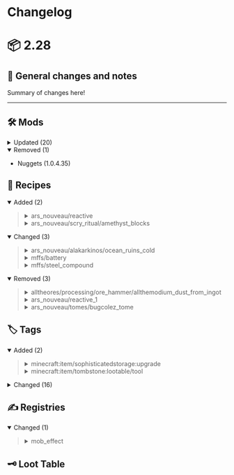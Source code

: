 # Changelog

# 📦 2.28

## 📰 General changes and notes

Summary of changes here!

---

## 🛠️ Mods

<details>
<summary>Updated (20)</summary>

- Ars Nouveau (5.4.0) -> (5.3.6)
- Compact Machines (7.0.14) -> (7.0.22)
- Crash Assistant (1.2.18) -> (1.2.19)
- Embeddium (1.0.11+mc1.21.1) -> (1.0.12+mc1.21.1)
- Entangled (1.3.20) -> (1.3.20+a)
- Extended Industrialization (1.11.0-beta-1.21.1) -> (1.11.2-beta-1.21.1)
- FTB Jei Extras (21.1.4) -> (21.1.5)
- Journeymap (1.21.1-6.0.0-beta.34) -> (1.21.1-6.0.0-beta.36)
- Just Dire Things (1.5.2) -> (1.5.3)
- Mahou Tsukai (1.21.0-v1.35.36) -> (1.21.0-v1.35.39)
- memorysettings mod (5.6) -> (5.8)
- Modular Force Field System (5.4.12) -> (5.4.16)
- Monocle (0.1.8) -> (0.1.9.ms)
- Moonlight Lib (1.21-2.17.17) -> (1.21-2.17.18)
- Nolijium (0.5.1) -> (0.5.2)
- RAR-Compat (0.8.5) -> (0.8.5.1)
- Sophisticated Storage (1.2.6) -> (1.2.9)
- Sophisticated Storage In Motion (0.10.0) -> (0.10.1)
- Tesseract API (1.6.6-beta-1.21.1) -> (1.6.7-beta-1.21.1)
- Corail Tombstone (9.2.3) -> (9.2.4)

</details>

<details open>
<summary>Removed (1)</summary>

- Nuggets (1.0.4.35)

</details>

## 🍳 Recipes

<details open>
<summary>Added (2)</summary>
<blockquote>

<details>
<summary>ars_nouveau/reactive</summary>

```diff
+{
+  type: "ars_nouveau:reactive_enchantment"
+  pedestalItems: [
+    {
+      item: "ars_nouveau:spell_parchment"
+    }
+    {
+      tag: "c:storage_blocks/lapis"
+    }
+    {
+      tag: "c:storage_blocks/source"
+    }
+  ]
+  sourceCost: 3000
+}

```


</details>

<details>
<summary>ars_nouveau/scry_ritual/amethyst_blocks</summary>

```diff
+{
+  type: "ars_nouveau:scry_ritual"
+  augment: "c:storage_blocks/amethyst"
+  highlight: "c:storage_blocks/amethyst"
+}

```


</details>

</blockquote>

</details>

<details open>
<summary>Changed (3)</summary>
<blockquote>

<details>
<summary>ars_nouveau/alakarkinos/ocean_ruins_cold</summary>

```diff
 {
   type: "ars_nouveau:alakarkinos_conversion"
   input: "minecraft:gravel"
-  table: "minecraft:archaeology/ocean_ruin_cold"
+  table: "minecraft:archaeology/ocean_ruin_warm"
   weight: 25
 }

```


</details>

<details>
<summary>mffs/battery</summary>

```diff
 {
   type: "minecraft:crafting_shaped"
   category: "misc"
   key: {
     C: {
       tag: "c:ingots/copper"
     }
     I: {
       tag: "c:ingots/iron"
     }
     O: {
-      item: "minecraft:coal"
+      tag: "minecraft:coals"
     }
     R: {
       tag: "c:dusts/redstone"
     }
   }
   pattern: [
     " C "
     "IRI"
     "IOI"
   ]
   result: {
     count: 1
     id: "mffs:battery"
   }
 }

```


</details>

<details>
<summary>mffs/steel_compound</summary>

```diff
 {
   type: "minecraft:crafting_shaped"
   category: "misc"
   key: {
     C: {
-      item: "minecraft:coal"
+      tag: "minecraft:coals"
     }
     I: {
       tag: "c:ingots/iron"
     }
   }
   pattern: [
     " C "
     "CIC"
     " C "
   ]
   result: {
     count: 1
     id: "mffs:steel_compound"
   }
 }

```


</details>

</blockquote>

</details>

<details open>
<summary>Removed (3)</summary>
<blockquote>

<details>
<summary>alltheores/processing/ore_hammer/allthemodium_dust_from_ingot</summary>

```diff
-{
-  type: "minecraft:crafting_shapeless"
-  result: {
-    id: "allthemodium:allthemodium_dust"
-    count: 1
-  }
-  ingredients: [
-    {
-      tag: "c:ingots/allthemodium"
-    }
-    {
-      tag: "alltheores:ore_hammers"
-    }
-  ]
-  _kubejs_changed_marker: true
-}

```


</details>

<details>
<summary>ars_nouveau/reactive_1</summary>

```diff
-{
-  type: "ars_nouveau:reactive_enchantment"
-  pedestalItems: [
-    {
-      item: "ars_nouveau:spell_parchment"
-    }
-    {
-      tag: "c:storage_blocks/lapis"
-    }
-    {
-      tag: "c:storage_blocks/source"
-    }
-  ]
-  sourceCost: 3000
-}

```


</details>

<details>
<summary>ars_nouveau/tomes/bugcolez_tome</summary>

```diff
-{
-  type: "ars_nouveau:caster_tome"
-  color: {
-    b: 180
-    g: 25
-    id: "ars_nouveau:constant"
-    r: 255
-  }
-  flavour_text: "Their Friends are their power!"
-  name: "Pixie Pummel"
-  sound: {
-    pitch: 1.9
-  }
-  spell: [
-    "ars_nouveau:glyph_self"
-    "ars_nouveau:glyph_summon_vex"
-    "ars_nouveau:glyph_extend_time"
-    "ars_nouveau:glyph_extend_time"
-    "ars_nouveau:glyph_extend_time"
-    "ars_nouveau:glyph_extend_time"
-    "ars_nouveau:glyph_extend_time"
-    "ars_nouveau:glyph_extend_time"
-    "ars_nouveau:glyph_extend_time"
-    "ars_nouveau:glyph_extend_time"
-  ]
-  tome_type: "ars_nouveau:caster_tome"
-}

```


</details>

</blockquote>

</details>

## 🏷️ Tags

<details open>
<summary>Added (2)</summary>
<blockquote>

<details>
<summary>minecraft:item/sophisticatedstorage:upgrade</summary>

```diff
+[
+  "sophisticatedstorage:advanced_compacting_upgrade"
+  "sophisticatedstorage:advanced_feeding_upgrade"
+  "sophisticatedstorage:advanced_filter_upgrade"
+  "sophisticatedstorage:advanced_hopper_upgrade"
+  "sophisticatedstorage:advanced_jukebox_upgrade"
+  "sophisticatedstorage:advanced_magnet_upgrade"
+  "sophisticatedstorage:advanced_pickup_upgrade"
+  "sophisticatedstorage:advanced_pump_upgrade"
+  "sophisticatedstorage:advanced_void_upgrade"
+  "sophisticatedstorage:auto_blasting_upgrade"
+  "sophisticatedstorage:auto_smelting_upgrade"
+  "sophisticatedstorage:auto_smoking_upgrade"
+  "sophisticatedstorage:blasting_upgrade"
+  "sophisticatedstorage:chipped/alchemy_bench_upgrade"
+  "sophisticatedstorage:chipped/botanist_workbench_upgrade"
+  "sophisticatedstorage:chipped/carpenters_table_upgrade"
+  "sophisticatedstorage:chipped/glassblower_upgrade"
+  "sophisticatedstorage:chipped/loom_table_upgrade"
+  "sophisticatedstorage:chipped/mason_table_upgrade"
+  "sophisticatedstorage:chipped/tinkering_table_upgrade"
+  "sophisticatedstorage:compacting_upgrade"
+  "sophisticatedstorage:compression_upgrade"
+  "sophisticatedstorage:crafting_upgrade"
+  "sophisticatedstorage:feeding_upgrade"
+  "sophisticatedstorage:filter_upgrade"
+  "sophisticatedstorage:hopper_upgrade"
+  "sophisticatedstorage:jukebox_upgrade"
+  "sophisticatedstorage:magnet_upgrade"
+  "sophisticatedstorage:pickup_upgrade"
+  "sophisticatedstorage:pump_upgrade"
+  "sophisticatedstorage:smelting_upgrade"
+  "sophisticatedstorage:smoking_upgrade"
+  "sophisticatedstorage:stack_upgrade_tier_1"
+  "sophisticatedstorage:stack_upgrade_tier_1_plus"
+  "sophisticatedstorage:stack_upgrade_tier_2"
+  "sophisticatedstorage:stack_upgrade_tier_3"
+  "sophisticatedstorage:stack_upgrade_tier_4"
+  "sophisticatedstorage:stack_upgrade_tier_5"
+  "sophisticatedstorage:stonecutter_upgrade"
+  "sophisticatedstorage:void_upgrade"
+  "sophisticatedstorage:xp_pump_upgrade"
+]

```


</details>

<details>
<summary>minecraft:item/tombstone:lootable/tool</summary>

```diff
+[
+  "#minecraft:enchantable/mining_loot?"
+]

```


</details>

</blockquote>

</details>

<details>
<summary>Changed (16)</summary>
<blockquote>

<details>
<summary>minecraft:block/ae2:growth_acceleratable</summary>

```diff
 [
   ... (29 entries)
+  "mysticalagriculture:xychorium_gem_crop"
 ]

```


</details>

<details>
<summary>minecraft:block/computercraft:turtle_hoe_harvestable</summary>

```diff
 [
   ... (17 entries)
+  "mysticalagriculture:xychorium_gem_crop"
 ]

```


</details>

<details>
<summary>minecraft:block/cucumber:mineable/sickle</summary>

```diff
 [
   ... (39 entries)
+  "mysticalagriculture:xychorium_gem_crop"
 ]

```


</details>

<details>
<summary>minecraft:block/minecraft:bee_growables</summary>

```diff
 [
   ... (16 entries)
+  "mysticalagriculture:xychorium_gem_crop"
   ... (9 entries)
 ]

```


</details>

<details>
<summary>minecraft:block/minecraft:crops</summary>

```diff
 [
   ... (31 entries)
+  "mysticalagriculture:xychorium_gem_crop"
   ... (12 entries)
 ]

```


</details>

<details>
<summary>minecraft:block/minecraft:sword_efficient</summary>

```diff
 [
   ... (98 entries)
+  "mysticalagriculture:xychorium_gem_crop"
   ... (3 entries)
 ]

```


</details>

<details>
<summary>minecraft:block/mysticalagriculture:crops</summary>

```diff
 [
   ... (147 entries)
+  "mysticalagriculture:xychorium_gem_crop"
   ... (3 entries)
 ]

```


</details>

<details>
<summary>minecraft:block/pneumaticcraft:crop_support_growable</summary>

```diff
 [
   ... (17 entries)
+  "mysticalagriculture:xychorium_gem_crop"
 ]

```


</details>

<details>
<summary>minecraft:block/silentgear:mineable/sickle</summary>

```diff
 [
   ... (34 entries)
+  "mysticalagriculture:xychorium_gem_crop"
   ... (2 entries)
 ]

```


</details>

<details>
<summary>minecraft:block/the_bumblezone:essence/life/grow_plants</summary>

```diff
 [
   ... (20 entries)
+  "mysticalagriculture:xychorium_gem_crop"
 ]

```


</details>

<details>
<summary>minecraft:item/ars_nouveau:whirlisprig/denied_drop</summary>

```diff
 [
   ... (12 entries)
+  "mysticalagriculture:xychorium_gem_seeds"
 ]

```


</details>

<details>
<summary>minecraft:item/c:seeds</summary>

```diff
 [
   ... (132 entries)
+  "mysticalagriculture:xychorium_gem_seeds"
   ... (7 entries)
 ]

```


</details>

<details>
<summary>minecraft:item/extended_industrialization:farmer_plantable</summary>

```diff
 [
   ... (17 entries)
+  "mysticalagriculture:xychorium_gem_seeds"
 ]

```


</details>

<details>
<summary>minecraft:item/mysticalagriculture:essences</summary>

```diff
 [
   ... (147 entries)
+  "mysticalagriculture:xychorium_gem_essence"
   ... (3 entries)
 ]

```


</details>

<details>
<summary>minecraft:item/mysticalagriculture:seeds</summary>

```diff
 [
   ... (147 entries)
+  "mysticalagriculture:xychorium_gem_seeds"
   ... (3 entries)
 ]

```


</details>

<details>
<summary>minecraft:item/tombstone:magic_scrolls</summary>

```diff
 [
   ... (3 entries)
-  "tombstone:scroll_of_knowledge"
   ... (8 entries)
 ]

```


</details>

</blockquote>

</details>

## ✍️ Registries

<details open>
<summary>Changed (1)</summary>
<blockquote>

<details>
<summary>mob_effect</summary>

```diff
 [
   ... (83 entries)
-  "mahoutsukai:acting"
   ... (157 entries)
 ]

```


</details>

</blockquote>

</details>

## 🗝️ Loot Table

